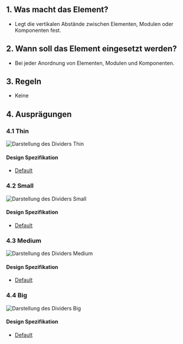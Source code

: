 ## 1. Was macht das Element?
* Legt die vertikalen Abstände zwischen Elementen, Modulen oder Komponenten fest.


## 2. Wann soll das Element eingesetzt werden? 
* Bei jeder Anordnung von Elementen, Modulen und Komponenten.


## 3. Regeln 
* Keine


## 4. Ausprägungen
### 4.1 Thin
![Darstellung des Dividers Thin](https://raw.githubusercontent.com/sbb-design-systems/sbb-design-system/master/webapp/basics/divider/images/divider_thin.png 'class: image')

#### Design Spezifikation
*   [Default](https://sbb.invisionapp.com/d/main#/console/17140415/355318783/inspect)

### 4.2 Small 
![Darstellung des Dividers Small](https://raw.githubusercontent.com/sbb-design-systems/sbb-design-system/master/webapp/basics/divider/images/divider_small.png 'class: image')

#### Design Spezifikation
*   [Default](https://sbb.invisionapp.com/d/main#/console/17140415/355318784/inspect)

### 4.3 Medium
![Darstellung des Dividers Medium](https://raw.githubusercontent.com/sbb-design-systems/sbb-design-system/master/webapp/basics/divider/images/divider_medium.png 'class: image')

#### Design Spezifikation
*   [Default](https://sbb.invisionapp.com/d/main#/console/17140415/355318785/inspect)

### 4.4 Big
![Darstellung des Dividers Big](https://raw.githubusercontent.com/sbb-design-systems/sbb-design-system/master/webapp/basics/divider/images/divider_big.png 'class: image')

#### Design Spezifikation
*   [Default](https://sbb.invisionapp.com/d/main#/console/17140415/355318786/inspect)
